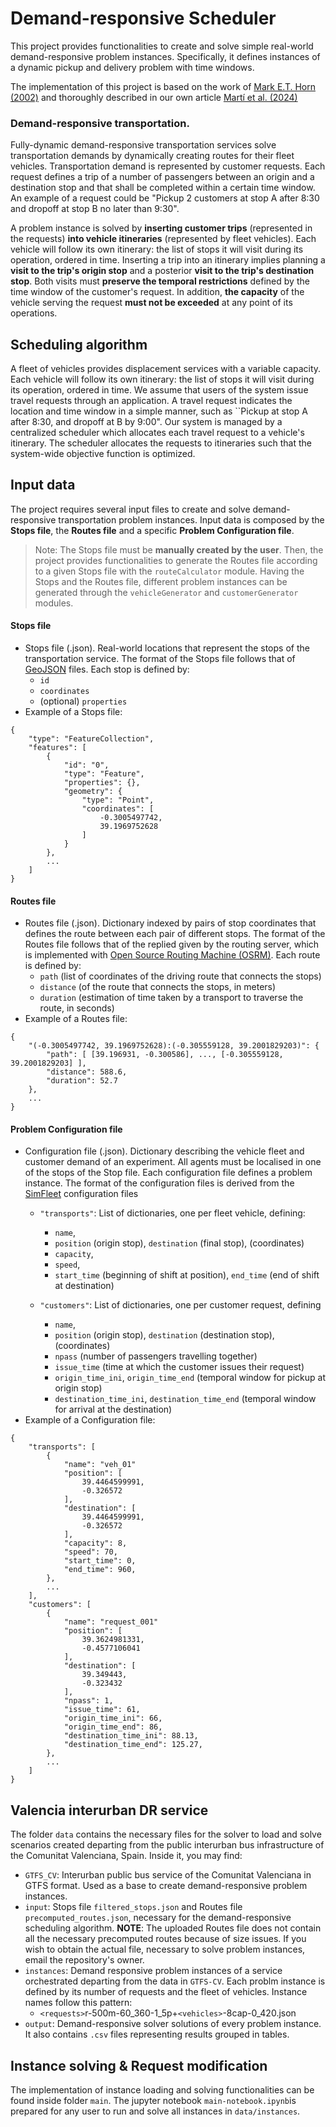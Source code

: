 # Demand-responsive Scheduler

This project provides functionalities to create and solve simple real-world demand-responsive problem instances.
Specifically, it defines instances of a dynamic pickup and delivery problem with time windows.

The implementation of this project is based on the work of 
[Mark E.T. Horn (2002)](https://www.sciencedirect.com/science/article/pii/S0968090X01000031) and thoroughly described in
our own article [Martí et al. (2024)](https://doi.org/10.2298/CSIS230115074M)

### Demand-responsive transportation.
Fully-dynamic demand-responsive transportation services solve transportation demands by dynamically creating routes for
their fleet vehicles. Transportation demand is represented by customer requests. Each request defines a trip of a number
of passengers between an origin and a destination stop and that shall be completed within a certain time window. 
An example of a request could be "Pickup 2 customers at stop A after 8:30 and dropoff at stop B no later than 9:30".

A problem instance is solved by **inserting customer trips** (represented in the requests) **into 
vehicle itineraries** (represented by fleet vehicles). Each vehicle will follow its own itinerary:
the list of stops it will visit during its operation, ordered in time. Inserting a trip into an itinerary implies 
planning a **visit to the trip's origin stop** and a posterior **visit to the trip's destination stop**. Both visits 
must **preserve the temporal restrictions** defined by the time window of the customer's request. In addition, 
**the capacity** of the vehicle serving the request **must not be exceeded** at any point of its operations.  



## Scheduling algorithm
A fleet of vehicles provides displacement services with a variable capacity. Each vehicle will follow its own itinerary: 
the list of stops it will visit during its operation, ordered in time. We assume that users of the system issue travel 
requests through an application. A travel request indicates the location and time window in a simple manner, 
such as ``Pickup at stop A after 8:30, and dropoff at B by 9:00".
Our system is managed by a centralized scheduler which allocates each travel request to a vehicle's itinerary.
The scheduler allocates the requests to itineraries such that the system-wide objective function is optimized. 
## Input data
The project requires several input files to create and solve demand-responsive transportation problem instances. 
Input data is composed by the **Stops file**, the **Routes file** and a specific **Problem Configuration file**.

> Note: The Stops file must be **manually created by the user**. Then, the project provides functionalities to generate the 
> Routes file according to a given Stops file with the `routeCalculator` module. Having the Stops and the Routes file, 
> different problem instances can be generated through the `vehicleGenerator` and `customerGenerator` modules.

#### Stops file
- Stops file (.json). Real-world locations that represent the stops of the transportation service. 
The format of the Stops file follows that of [GeoJSON](https://geojson.org/) files. Each stop is defined by:
  - `id`
  - `coordinates`
  - (optional) `properties`
- Example of a Stops file:
```
{
    "type": "FeatureCollection",
    "features": [
        {
            "id": "0",
            "type": "Feature",
            "properties": {},
            "geometry": {
                "type": "Point",
                "coordinates": [
                    -0.3005497742,
                    39.1969752628
                ]
            }
        },
        ...
    ]
}
```
#### Routes file
- Routes file (.json). Dictionary indexed by pairs of stop coordinates that defines the route between each pair 
of different stops. The format of the Routes file follows that of the replied given by the routing server, which
is implemented with [Open Source Routing Machine (OSRM)](https://project-osrm.org/). Each route is defined by:
  - `path` (list of coordinates of the driving route that connects the stops)
  - `distance` (of the route that connects the stops, in meters)
  - `duration` (estimation of time taken by a transport to traverse the route, in seconds)
- Example of a Routes file:
```
{
    "(-0.3005497742, 39.1969752628):(-0.305559128, 39.2001829203)": {
        "path": [ [39.196931, -0.300586], ..., [-0.305559128, 39.2001829203] ], 
        "distance": 588.6, 
        "duration": 52.7
    },
    ...
}
```
#### Problem Configuration file
- Configuration file (.json). Dictionary describing the vehicle fleet and customer demand
of an experiment. All agents must be localised in one of the stops of the Stop file. Each configuration file defines
a problem instance. The format of the configuration files is derived from the 
[SimFleet](https://github.com/javipalanca/simfleet) configuration files
  - `"transports"`: List of dictionaries, one per fleet vehicle, defining:
    - `name`,
    - `position` (origin stop), `destination` (final stop), (coordinates)
    - `capacity`,
    - `speed`,
    - `start_time` (beginning of shift at position), `end_time` (end of shift at destination)

  - `"customers"`: List of dictionaries, one per customer request, defining
    - `name`,
    - `position` (origin stop), `destination` (destination stop), (coordinates)
    - `npass` (number of passengers travelling together)
    - `issue_time` (time at which the customer issues their request)
    - `origin_time_ini`, `origin_time_end` (temporal window for pickup at origin stop)
    - `destination_time_ini`, `destination_time_end` (temporal window for arrival at the destination)
- Example of a Configuration file:
```
{
    "transports": [
        {
            "name": "veh_01"
            "position": [
                39.4464599991,
                -0.326572
            ],
            "destination": [
                39.4464599991,
                -0.326572
            ],
            "capacity": 8,
            "speed": 70,
            "start_time": 0,
            "end_time": 960,            
        },
        ...
    ],
    "customers": [
        {
            "name": "request_001"
            "position": [
                39.3624981331,
                -0.4577106041
            ],
            "destination": [
                39.349443,
                -0.323432
            ],
            "npass": 1,
            "issue_time": 61,
            "origin_time_ini": 66,
            "origin_time_end": 86,
            "destination_time_ini": 88.13,
            "destination_time_end": 125.27,           
        },
        ...
    ]
}    
```
## Valencia interurban DR service
The folder `data` contains the necessary files for the solver to load and solve scenarios created departing from the public interurban bus infrastructure of the Comunitat Valenciana, Spain. Inside it, you may find:
- `GTFS_CV`: Interurban public bus service of the Comunitat Valenciana in GTFS format. Used as a base to create demand-responsive problem instances.
- `input`: Stops file `filtered_stops.json` and Routes file `precomputed_routes.json`, necessary for the demand-responsive scheduling algorithm. **NOTE**: The uploaded Routes file does not contain all the necessary precomputed routes because of size issues. If you wish to obtain the actual file, necessary to solve problem instances, email the repository's owner. 
- `instances`: Demand responsive problem instances of a service orchestrated departing from the data in `GTFS-CV`. Each problm instance is defined by its number of requests and the fleet of vehicles. Instance names follow this pattern: 
    - `<requests>`r-500m-60_360-1_5p+`<vehicles>`-8cap-0_420.json
- `output`: Demand-responsive solver solutions of every problem instance. It also contains `.csv` files representing results grouped in tables. 


## Instance solving & Request modification 
The implementation of instance loading and solving functionalities can be found inside folder `main`. The jupyter notebook `main-notebook.ipynb`is prepared for any user to run and solve all instances in `data/instances`.  